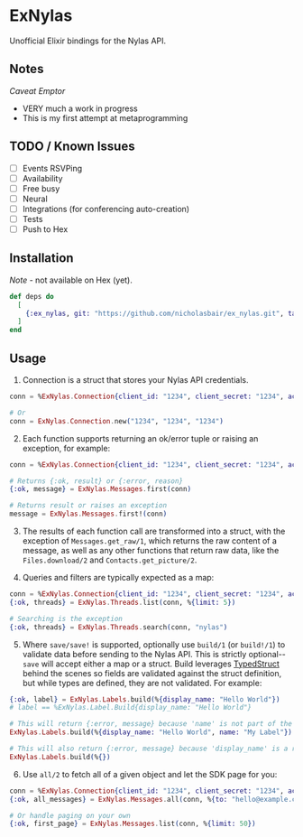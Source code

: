 # ExNylas

Unofficial Elixir bindings for the Nylas API.

## Notes

*Caveat Emptor*
- VERY much a work in progress
- This is my first attempt at metaprogramming

## TODO / Known Issues
- [ ] Events RSVPing 
- [ ] Availability 
- [ ] Free busy 
- [ ] Neural 
- [ ] Integrations (for conferencing auto-creation) 
- [ ] Tests 
- [ ] Push to Hex 

## Installation

*Note* - not available on Hex (yet).

```elixir
def deps do
  [
    {:ex_nylas, git: "https://github.com/nicholasbair/ex_nylas.git", tag: "0.1.0"}
  ]
end
```

## Usage
1. Connection is a struct that stores your Nylas API credentials.
```elixir
conn = %ExNylas.Connection{client_id: "1234", client_secret: "1234", access_token: "1234"}

# Or
conn = ExNylas.Connection.new("1234", "1234", "1234")
```

2. Each function supports returning an ok/error tuple or raising an exception, for example:
```elixir
conn = %ExNylas.Connection{client_id: "1234", client_secret: "1234", access_token: "1234"}

# Returns {:ok, result} or {:error, reason}
{:ok, message} = ExNylas.Messages.first(conn)

# Returns result or raises an exception
message = ExNylas.Messages.first!(conn)
```

3. The results of each function call are transformed into a struct, with the exception of `Messages.get_raw/1`, which returns the raw content of a message, as well as any other functions that return raw data, like the `Files.download/2` and `Contacts.get_picture/2`.

4. Queries and filters are typically expected as a map:
```elixir
conn = %ExNylas.Connection{client_id: "1234", client_secret: "1234", access_token: "1234"}
{:ok, threads} = ExNylas.Threads.list(conn, %{limit: 5})

# Searching is the exception
{:ok, threads} = ExNylas.Threads.search(conn, "nylas")
```

5. Where `save/save!` is supported, optionally use `build/1` (or `build!/1`) to validate data before sending to the Nylas API.  This is strictly optional--`save` will accept either a map or a struct.  Build leverages [TypedStruct](https://hex.pm/packages/typed_struct) behind the scenes so fields are validated against the struct definition, but while types are defined, they are not validated.  For example:
```elixir
{:ok, label} = ExNylas.Labels.build(%{display_name: "Hello World"})
# label == %ExNylas.Label.Build{display_name: "Hello World"}

# This will return {:error, message} because 'name' is not part of the struct
ExNylas.Labels.build(%{display_name: "Hello World", name: "My Label"})

# This will also return {:error, message} because 'display_name' is a required field
ExNylas.Labels.build(%{})
```

6. Use `all/2` to fetch all of a given object and let the SDK page for you:
```elixir
conn = %ExNylas.Connection{client_id: "1234", client_secret: "1234", access_token: "1234"}
{:ok, all_messages} = ExNylas.Messages.all(conn, %{to: "hello@example.com"})

# Or handle paging on your own
{:ok, first_page} = ExNylas.Messages.list(conn, %{limit: 50})
```


